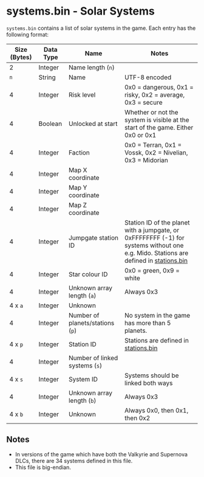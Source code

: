 # systems.bin - Solar Systems

`systems.bin` contains a list of solar systems in the game.
Each entry has the following format:

| Size (Bytes) | Data Type | Name | Notes |
| --- | --- | --- | --- |
| 2 | Integer | Name length (`n`) | |
| `n` | String | Name | UTF-8 encoded |
| 4 | Integer | Risk level | 0x0 = dangerous, 0x1 = risky, 0x2 = average, 0x3 = secure |
| 4 | Boolean | Unlocked at start | Whether or not the system is visible at the start of the game. Either 0x0 or 0x1 |
| 4 | Integer | Faction | 0x0 = Terran, 0x1 = Vossk, 0x2 = Nivelian, 0x3 = Midorian |
| 4 | Integer | Map X coordinate | |
| 4 | Integer | Map Y coordinate | |
| 4 | Integer | Map Z coordinate | |
| 4 | Integer | Jumpgate station ID | Station ID of the planet with a jumpgate, or 0xFFFFFFFF (-1) for systems without one e.g. Mido. Stations are defined in [stations.bin](stations.md) |
| 4 | Integer | Star colour ID | 0x0 = green, 0x9 = white |
| 4 | Integer | Unknown array length (`a`) | Always 0x3 |
| 4 x `a` | Integer | Unknown | |
| 4 | Integer | Number of planets/stations (`p`) | No system in the game has more than 5 planets. |
| 4 x `p` | Integer | Station ID | Stations are defined in [stations.bin](stations.md) |
| 4 | Integer | Number of linked systems (`s`) | |
| 4 x `s` | Integer | System ID | Systems should be linked both ways |
| 4 | Integer | Unknown array length (`b`) | Always 0x3 |
| 4 x `b` | Integer | Unknown | Always 0x0, then 0x1, then 0x2 |

## Notes

* In versions of the game which have both the Valkyrie and Supernova DLCs, there are 34 systems defined in this file.
* This file is big-endian.
